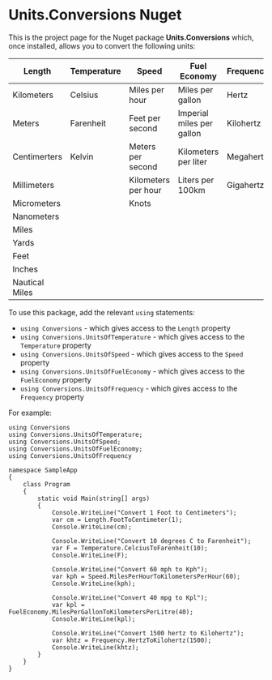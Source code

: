 # Units.Conversions Nuget
This is the project page for the Nuget package **Units.Conversions** which, once installed, allows you to convert the following units:

| Length      |  Temperature    | Speed               | Fuel Economy              | Frequency |
| ----------- | --------------- | ------------------- | ------------------------- | --------- |
| Kilometers  | Celsius         | Miles per hour      | Miles per gallon          | Hertz     |
| Meters      | Farenheit       | Feet per second     | Imperial miles per gallon | Kilohertz |
| Centimerters| Kelvin          | Meters per second   | Kilometers per liter      | Megahertz |
| Millimeters |                 | Kilometers per hour | Liters per 100km          | Gigahertz |
| Micrometers |                 | Knots               |
| Nanometers  |
| Miles       |
| Yards       |
| Feet        |
| Inches      |
| Nautical Miles|

To use this package, add the relevant `using` statements:
* `using Conversions` - which gives access to the `Length` property
* `using Conversions.UnitsOfTemperature` - which gives access to the `Temperature` property
* `using Conversions.UnitsOfSpeed` - which gives access to the `Speed` property
* `using Conversions.UnitsOfFuelEconomy` - which gives access to the `FuelEconomy` property
* `using Conversions.UnitsOfFrequency` - which gives access to the `Frequency` property

For example:
```
using Conversions
using Conversions.UnitsOfTemperature;
using Conversions.UnitsOfSpeed;
using Conversions.UnitsOfFuelEconomy;
using Conversions.UnitsOfFrequency

namespace SampleApp
{
    class Program
    {
        static void Main(string[] args)
        {
            Console.WriteLine("Convert 1 Foot to Centimeters");
            var cm = Length.FootToCentimeter(1);
            Console.WriteLine(cm);

            Console.WriteLine("Convert 10 degrees C to Farenheit");
            var F = Temperature.CelciusToFarenheit(10);
            Console.WriteLine(F);
            
            Console.WriteLine("Convert 60 mph to Kph");
            var kph = Speed.MilesPerHourToKilometersPerHour(60);
            Console.WriteLine(kph);
            
            Console.WriteLine("Convert 40 mpg to Kpl");
            var kpl = FuelEconomy.MilesPerGallonToKilometersPerLitre(40);
            Console.WriteLine(kpl);
            
            Console.WriteLine("Convert 1500 hertz to Kilohertz");
            var khtz = Frequency.HertzToKilohertz(1500);
            Console.WriteLine(khtz);
        }
    }
}
```
